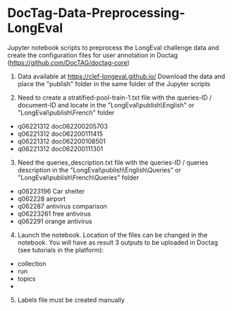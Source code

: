 # DocTag-Data-Preprocessing-LongEval
Jupyter notebook scripts to preprocess the LongEval challenge data and create the configuration files for user annotation in Doctag (https://github.com/DocTAG/doctag-core)

1) Data available at https://clef-longeval.github.io/ Download the data and place the "publish" folder in the same folder of the Jupyter scripts

2) Need to create a stratified-pool-train-1.txt file with the queries-ID / document-ID and locate in the "LongEval\publish\English" or "LongEval\publish\French" folder
- q06221312 doc062200205703
- q06221312 doc062200111415
- q06221312 doc062200108501
- q06221312 doc062200111301

3) Need the queries_description.txt file with the queries-ID / queries description in the "LongEval\publish\English\Queries" or "LongEval\publish\French\Queries" folder
- q06223196	      Car shelter
- q062228	        airport
- q062287	        antivirus comparison
- q06223261	      free antivirus
- q062291	        orange antivirus

4) Launch the notebook. Location of the files can be changed in the notebook. You will have as result 3 outputs to be uploaded in Doctag (see tutorials in the platform):
- collection
- run
- topics
- 
5) Labels file must be created manually
